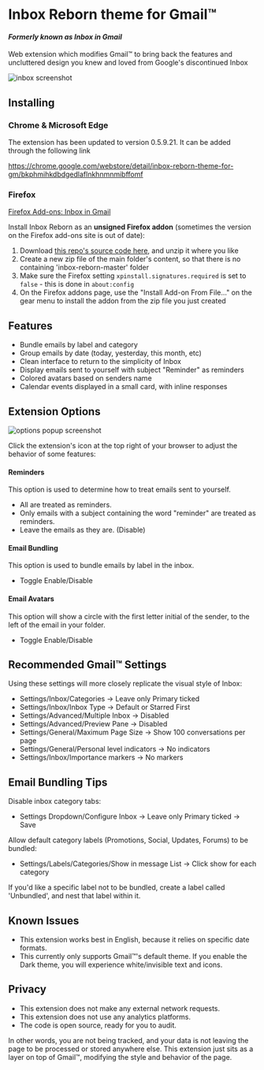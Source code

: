 # Inbox Reborn theme for Gmail™
#### *Formerly known as Inbox in Gmail*

Web extension which modifies Gmail™ to bring back the features and uncluttered design you knew and loved from Google's discontinued Inbox

![inbox screenshot](https://github.com/team-inbox/inbox-reborn/blob/master/screenshots/inbox%20v0.4.8-3.png?raw=true)

## Installing

### Chrome & Microsoft Edge 

The extension has been updated to version 0.5.9.21. It can be added through the following link

https://chrome.google.com/webstore/detail/inbox-reborn-theme-for-gm/bkphmihkdbdgedlaflnkhnmnmibffomf


### Firefox

[Firefox Add-ons: Inbox in Gmail](https://addons.mozilla.org/firefox/addon/inbox-in-gmail)

Install Inbox Reborn as an **unsigned Firefox addon** (sometimes the version on the Firefox add-ons site is out of date):
1. Download [this repo's source code here](https://github.com/team-inbox/inbox-reborn/archive/master.zip), and unzip it where you like
2. Create a new zip file of the main folder's content, so that there is no containing 'inbox-reborn-master' folder
3. Make sure the Firefox setting `xpinstall.signatures.required` is set to `false` - this is done in `about:config`
4. On the Firefox addons page, use the "Install Add-on From File..." on the gear menu to install the addon from the zip file you just created


## Features

- Bundle emails by label and category
- Group emails by date (today, yesterday, this month, etc)
- Clean interface to return to the simplicity of Inbox
- Display emails sent to yourself with subject "Reminder" as reminders
- Colored avatars based on senders name
- Calendar events displayed in a small card, with inline responses


## Extension Options

![options popup screenshot](https://github.com/team-inbox/inbox-reborn/blob/master/screenshots/options%20v0.4.8-2.png?raw=true)

Click the extension's icon at the top right of your browser to adjust the behavior of some features:

#### Reminders
This option is used to determine how to treat emails sent to yourself.

- All are treated as reminders. 
- Only emails with a subject containing the word "reminder" are treated as reminders. 
- Leave the emails as they are. (Disable)

#### Email Bundling
This option is used to bundle emails by label in the inbox.

- Toggle Enable/Disable

#### Email Avatars
This option will show a circle with the first letter initial of the sender, to the left of the email in your folder.
- Toggle Enable/Disable


## Recommended Gmail™ Settings

Using these settings will more closely replicate the visual style of Inbox:

- Settings/Inbox/Categories -> Leave only Primary ticked
- Settings/Inbox/Inbox Type -> Default or Starred First
- Settings/Advanced/Multiple Inbox -> Disabled
- Settings/Advanced/Preview Pane -> Disabled
- Settings/General/Maximum Page Size -> Show 100 conversations per page
- Settings/General/Personal level indicators -> No indicators
- Settings/Inbox/Importance markers -> No markers


## Email Bundling Tips

Disable inbox category tabs:
- Settings Dropdown/Configure Inbox -> Leave only Primary ticked -> Save

Allow default category labels (Promotions, Social, Updates, Forums) to be bundled:
- Settings/Labels/Categories/Show in message List -> Click show for each category

If you'd like a specific label not to be bundled, create a label called 'Unbundled', and nest that label within it.


## Known Issues

- This extension works best in English, because it relies on specific date formats.
- This currently only supports Gmail™'s default theme. If you enable the Dark theme, you will experience white/invisible text and icons.


## Privacy

- This extension does not make any external network requests.
- This extension does not use any analytics platforms.
- The code is open source, ready for you to audit.

In other words, you are not being tracked, and your data is not leaving the page to be processed or stored anywhere else. This extension just sits as a layer on top of Gmail™, modifying the style and behavior of the page.

